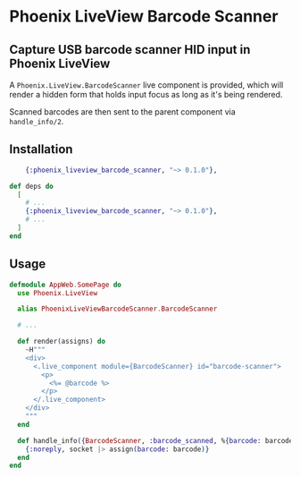 # Phoenix LiveView Barcode Scanner

## Capture USB barcode scanner HID input in Phoenix LiveView

A `Phoenix.LiveView.BarcodeScanner` live component is provided, which will render a hidden form that holds input focus as long as it's being rendered.

Scanned barcodes are then sent to the parent component via `handle_info/2`.

## Installation

```elixir
    {:phoenix_liveview_barcode_scanner, "~> 0.1.0"},
```
```elixir
def deps do
  [
    # ...
    {:phoenix_liveview_barcode_scanner, "~> 0.1.0"},
    # ...
  ]
end
```

## Usage

```elixir
defmodule AppWeb.SomePage do
  use Phoenix.LiveView

  alias PhoenixLiveViewBarcodeScanner.BarcodeScanner

  # ...

  def render(assigns) do
    ~H"""
    <div>
      <.live_component module={BarcodeScanner} id="barcode-scanner">
        <p>
          <%= @barcode %>
        </p>
      </.live_component>
    </div>
    """
  end

  def handle_info({BarcodeScanner, :barcode_scanned, %{barcode: barcode}}, socket) do
    {:noreply, socket |> assign(barcode: barcode)}
  end
end
```

